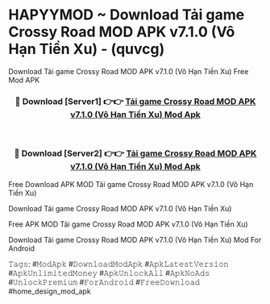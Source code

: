 # HAPYYMOD ~ Download Tải game Crossy Road MOD APK v7.1.0 (Vô Hạn Tiền Xu) - (quvcg)
Download Tải game Crossy Road MOD APK v7.1.0 (Vô Hạn Tiền Xu) Free Mod APK

<div align="center">
<h3>🔴 Download [Server1] 👉👉 <a href="https://apk-comot.site?title=Tải_game_Crossy_Road_MOD_APK_v7.1.0_(Vô_Hạn_Tiền_Xu)">Tải game Crossy Road MOD APK v7.1.0 (Vô Hạn Tiền Xu) Mod Apk</a></h3><br>

<h3>🔴 Download [Server2] 👉👉 <a href="https://apk-comot.site?title=Tải_game_Crossy_Road_MOD_APK_v7.1.0_(Vô_Hạn_Tiền_Xu)">Tải game Crossy Road MOD APK v7.1.0 (Vô Hạn Tiền Xu) Mod Apk</a></h3>
</div>


Free Download APK MOD Tải game Crossy Road MOD APK v7.1.0 (Vô Hạn Tiền Xu)

Download Tải game Crossy Road MOD APK v7.1.0 (Vô Hạn Tiền Xu) 

Free APK MOD Tải game Crossy Road MOD APK v7.1.0 (Vô Hạn Tiền Xu) 

Download Tải game Crossy Road MOD APK v7.1.0 (Vô Hạn Tiền Xu) Mod For Android

𝚃𝚊𝚐𝚜: #𝙼𝚘𝚍𝙰𝚙𝚔 #𝙳𝚘𝚠𝚗𝚕𝚘𝚊𝚍𝙼𝚘𝚍𝙰𝚙𝚔 #𝙰𝚙𝚔𝙻𝚊𝚝𝚎𝚜𝚝𝚅𝚎𝚛𝚜𝚒𝚘𝚗 #𝙰𝚙𝚔𝚄𝚗𝚕𝚒𝚖𝚒𝚝𝚎𝚍𝙼𝚘𝚗𝚎𝚢 #𝙰𝚙𝚔𝚄𝚗𝚕𝚘𝚌𝚔𝙰𝚕𝚕 #𝙰𝚙𝚔𝙽𝚘𝙰𝚍𝚜 #𝚄𝚗𝚕𝚘𝚌𝚔𝙿𝚛𝚎𝚖𝚒𝚞𝚖 #𝙵𝚘𝚛𝙰𝚗𝚍𝚛𝚘𝚒𝚍 #𝙵𝚛𝚎𝚎𝙳𝚘𝚠𝚗𝚕𝚘𝚊𝚍 #home_design_mod_apk